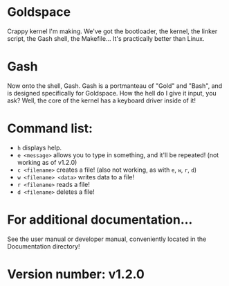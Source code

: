 # Goldspace
Crappy kernel I'm making. We've got the bootloader, the kernel, the linker script, the Gash shell, the Makefile...
It's practically better than Linux.
# Gash
Now onto the shell, Gash. Gash is a portmanteau of "Gold" and "Bash", and is designed specifically for Goldspace. How the hell do I give it input, you ask? Well, the core of the kernel has a keyboard driver inside of it!
# Command list:
* `h` displays help.
* `e <message>` allows you to type in something, and it'll be repeated! (not working as of v1.2.0)
* `c <filename>` creates a file! (also not working, as with `e`, `w`, `r`, `d`)
* `w <filename> <data>` writes data to a file!
* `r <filename>` reads a file!
* `d <filename>` deletes a file!
# For additional documentation...
See the user manual or developer manual, conveniently located in the Documentation directory!
# Version number: v1.2.0
